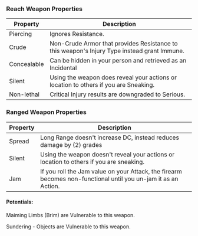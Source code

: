 ### Reach Weapon Properties	
Property | Description
---- | ----
Piercing | Ignores Resistance.
Crude | Non-Crude Armor that provides Resistance to this weapon's Injury Type instead grant Immune.
Concealable | Can be hidden in your person and retrieved as an Incidental
Silent | Using the weapon does reveal your actions or location to others if you are Sneaking.
Non-lethal | Critical Injury results are downgraded to Serious.

### Ranged Weapon Properties	
Property | Description
---- | ----
Spread | Long Range doesn't increase DC, instead reduces damage by (2) grades
Silent | Using the weapon doesn't reveal your actions or location to others if you are sneaking.
Jam | If you roll the Jam value on your Attack, the firearm becomes non-functional until you un-jam it as an Action.
	
#### Potentials:	
Maiming	Limbs (Brim) are Vulnerable to this weapon.

Sundering - Objects are Vulnerable to this weapon.
